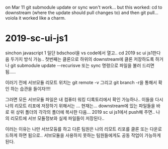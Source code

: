 on Mar 11
git submodule update or sync won't work... but this worked: cd to downstream (where the update should pull changes to) and then git pull... voiola it worked like a charm.

# 2019-sc-ui-js1
sinchon javascript 1
일단 bdschool을 vs code에서 열고.. cd 2019 sc ui js1한다음 두가지 방식 가능.. 첫번째는 클론으로 하위의 downstream에 클론 저장하도록 하거나
git submodule update --recurisve  또는 sync 명령으로 파일을 불러 드리면 됨.....

이러기 전에 서브모듈 리모트 위치는 git remote -v   그리고 git branch -r을 통해서 확인 하는 습관을 들이자!!!!


그러면 모든 서브모듈 파일은 내 컴퓨터 워킹 디록토리에서 확인 가능하나.. 이들을 다시 나의 리모트 리포에 저장하기 위해서는 ... 현재는...
downstream에 있는 파일들을 바로 위 상위 폴더의 각각의 폴더에 복사한 다음... 2019 sc ui js1에서 push해 주면.. 나의 리모트에  서브 모듈정보와 
실제 파일들이 저장된다..


이러는 이유는 나만 서브모듕를 하고 다른 팀원은 나의 리모트 리포를 클론 또는 다운로드하게 하면 됨으로.. 서브모듈을 사용하지 못하는 팀원들에게도
공동 작업이 가능하게 된다.
